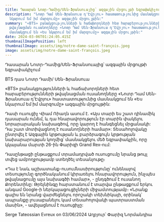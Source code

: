 ```yaml
---
title: Դասարան Նոտր-Դամից/Սեն-Ֆրանսուայից՝ ազգային մրցույթի եզրափակիչում
description: "Նոտր Դամ Սեն-Ֆրանսուա դ'Էվրյու» հաստատությունից մասնակցում են «Ես
  նկարում եմ իմ մարզումը» ազգային մրցույթին:"
summary: "«BTS» բանակցությունների և հաճախորդների հետ հարաբերությունների
  թվայնացման ուսանողները «Նոտր Դամ Սեն-Ֆրանսուա դ'Էվրյու» հաստատությունից
  մասնակցում են «Ես նկարում եմ իմ մարզումը» ազգային մրցույթին:"
date: 2024-03-06T01:24:05.415Z
thumbnailImagePosition: left
thumbnailImage: assets/img/notre-dame-saint-françois.jpeg
image: assets/img/notre-dame-saint-françois.jpeg
---
```

Դասարան Նոտր-Դամից/Սեն-Ֆրանսուայից՝ ազգային մրցույթի եզրափակիչում

BTS դաս
Նոտր Դամի/
Սեն-Ֆրանսուա

«BTS» բանակցությունների և հաճախորդների հետ հարաբերությունների թվայնացման ուսանողները «Նոտր Դամ Սեն-Ֆրանսուա դ'Էվրյու» հաստատությունից մասնակցում են «Ես նկարում եմ իմ մարզումը» ազգային մրցույթին:

Դասի ուսուցիչ Վիամ Ռիադն ասում է.
«Այս տարի ես շատ դինամիկ դասարան ունեմ, և դա հնարավորություն էր տարին փակելու նորարարական նախագծով, որը կարող է հանգեցնել մրցանակի: Դա շատ մոտիվացնող է ուսանողների համար»: Տեսահոլովակը ընտրվել է Ազգային կրթության և բարձրագույն կրթության նախարարության կողմից՝ մասնակցելու մեծ եզրափակչին, որը կկայանա մարտի 26-ին Փարիզի Grand Rex-ում:

Դասընթացի ընթացքում տրամադրված ուսուցումը նրանց թույլ տվեց ամբողջությամբ ստեղծել տեսանյութը։

«Դա է նաև աշխատանք-ուսումնասիրությունը՝ ունենալով տեսությունը գործնականում կիրառելու հնարավորություն, ինչպես թվայնացումը այս նախագծի համար», - ընդգծում է ուսանող Քորենտինը: Թրեյնինգը հարստանում է տարվա ընթացքում երկու անգամ Google-ի ներկայացուցիչների միջամտությամբ։ «Նրանք գալիս են նրանց վարժեցնելու որոշակի տեխնիկայի, օրինակ՝ ապրանքը լուսաբանելու կամ տեսահոլովակի պատրաստման մասին», - ավելացնում է ուսուցիչը:

Serge Tateossian Evreux on 03/06/2024 Աղբյուր՝ Փարիզ Նորմանդիա